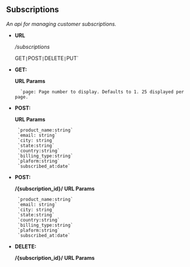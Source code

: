 **Subscriptions**
----
  _An api for managing customer subscriptions._

* **URL**

  _/subscriptions_
  
  GET` | `POST` | `DELETE` | `PUT`

* **GET:**
  
  **URL Params**
        
        `page: Page number to display. Defaults to 1. 25 displayed per page.`
   
* **POST:**
  
  **URL Params**
  
       `product_name:string`  
       `email: string`  
       `city: string`  
       `state:string`  
       `country:string`  
       `billing_type:string`  
       `plaform:string` 
       `subscribed_at:date`
       
* **POST:**

  **/{subscription_id}/**
  **URL Params**
  
       `product_name:string`  
       `email: string`  
       `city: string`  
       `state:string`  
       `country:string`  
       `billing_type:string`  
       `plaform:string` 
       `subscribed_at:date`

* **DELETE:**

  **/{subscription_id}/**
  **URL Params**             
        
      
   

